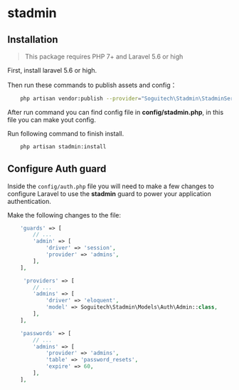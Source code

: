 # stadmin
## Installation

> This package requires PHP 7+ and Laravel 5.6 or high

First, install laravel 5.6 or high.

Then run these commands to publish assets and config：

```bash
    php artisan vendor:publish --provider="Soguitech\Stadmin\StadminServiceProvider"
```

After run command you can find config file in **config/stadmin.php**, in this file you can make yout config.

Run following command to finish install.

```bash
    php artisan stadmin:install
```

## Configure Auth guard
Inside the `config/auth.php` file you will need to make a few changes to configure Laravel to use the **stadmin** guard to power your application authentication.

Make the following changes to the file:

```php
    'guards' => [
        // ...
        'admin' => [
            'driver' => 'session',
            'provider' => 'admins',
        ],
    ],

     'providers' => [
        // ...
        'admins' => [
            'driver' => 'eloquent',
            'model' => Soguitech\Stadmin\Models\Auth\Admin::class,
        ],
    ],

    'passwords' => [
        // ...
        'admins' => [
            'provider' => 'admins',
            'table' => 'password_resets',
            'expire' => 60,
        ],
    ],
```